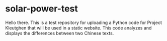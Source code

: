 # solar-power-test
Hello there. This is a test repository for uploading a Python code for Project Kleutghen that will be used in a static website. This code analyzes and displays the differences between two Chinese texts.

